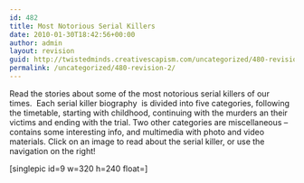 ```yaml
---
id: 482
title: Most Notorious Serial Killers
date: 2010-01-30T18:42:56+00:00
author: admin
layout: revision
guid: http://twistedminds.creativescapism.com/uncategorized/480-revision-2/
permalink: /uncategorized/480-revision-2/
---
```

<p class="dropcap-first">
  Read the stories about some of the most notorious serial killers of our times.  Each serial killer biography  is divided into five categories, following the timetable, starting with childhood, continuing with the murders an their victims and ending with the trial. Two other categories are miscellaneous &#8211; contains some interesting info, and multimedia with photo and video materials. Click on an image to read about the serial killer, or use the navigation on the right!
</p>

[singlepic id=9 w=320 h=240 float=]